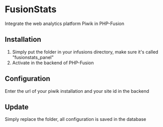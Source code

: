 # FusionStats
Integrate the web analytics platform Piwik in PHP-Fusion
## Installation
1. Simply put the folder in your infusions directory, make sure it's called "fusionstats_panel"
2. Activate in the backend of PHP-Fusion
## Configuration
Enter the url of your piwik installation and your site id in the backend
## Update
Simply replace the folder, all configuration is saved in the database

